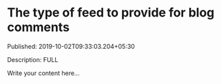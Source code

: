# The type of feed to provide for blog comments

Published: 2019-10-02T09:33:03.204+05:30

Description: FULL

Write your content here...